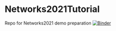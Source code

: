 # Networks2021Tutorial
Repo for Networks2021 demo preparation
[![Binder](https://mybinder.org/badge_logo.svg)](https://mybinder.org/v2/gh/iuni-cadre/Networks2021Tutorial/9105afc044ffde090b8d9acd2bcac76e7e528c51)
